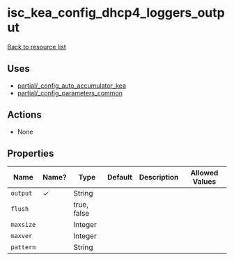 # isc_kea_config_dhcp4_loggers_output

[Back to resource list](../README.md#resources)

## Uses

- [partial/_config_auto_accumulator_kea](partial/isc_kea__config_auto_accumulator_kea.md)
- [partial/_config_parameters_common](partial/isc_kea__config_parameters_common.md)

## Actions

- None

## Properties

| Name      | Name? | Type        | Default | Description | Allowed Values |
| --------- | ----- | ----------- | ------- | ----------- | -------------- |
| `output`  | ✓     | String      |         |             |                |
| `flush`   |       | true, false |         |             |                |
| `maxsize` |       | Integer     |         |             |                |
| `maxver`  |       | Integer     |         |             |                |
| `pattern` |       | String      |         |             |                |
